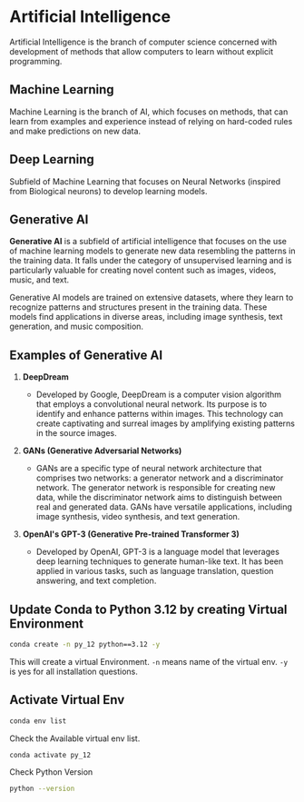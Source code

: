 # Artificial Intelligence

Artificial Intelligence is the branch of computer science concerned with development of methods that allow computers to learn without explicit programming.

## Machine Learning

Machine Learning is the branch of AI, which focuses on methods, that can learn from examples and experience instead of relying on hard-coded rules and make predictions on new data.

## Deep Learning

Subfield of Machine Learning that focuses on Neural Networks (inspired from Biological neurons) to develop learning models.

## Generative AI

**Generative AI** is a subfield of artificial intelligence that focuses on the use of machine learning models to generate new data resembling the patterns in the training data. It falls under the category of unsupervised learning and is particularly valuable for creating novel content such as images, videos, music, and text.

Generative AI models are trained on extensive datasets, where they learn to recognize patterns and structures present in the training data. These models find applications in diverse areas, including image synthesis, text generation, and music composition.

## Examples of Generative AI

1. **DeepDream**
   - Developed by Google, DeepDream is a computer vision algorithm that employs a convolutional neural network. Its purpose is to identify and enhance patterns within images. This technology can create captivating and surreal images by amplifying existing patterns in the source images.

2. **GANs (Generative Adversarial Networks)**
   - GANs are a specific type of neural network architecture that comprises two networks: a generator network and a discriminator network. The generator network is responsible for creating new data, while the discriminator network aims to distinguish between real and generated data. GANs have versatile applications, including image synthesis, video synthesis, and text generation.

3. **OpenAI's GPT-3 (Generative Pre-trained Transformer 3)**
   - Developed by OpenAI, GPT-3 is a language model that leverages deep learning techniques to generate human-like text. It has been applied in various tasks, such as language translation, question answering, and text completion.

## Update Conda to Python 3.12 by creating Virtual Environment

```bash
conda create -n py_12 python==3.12 -y
```

This will create a virtual Environment.
`-n` means name of the virtual env.
`-y` is yes for all installation questions.

## Activate Virtual Env

```bash
conda env list
```

Check the Available virtual env list.

```bash
conda activate py_12
```

Check Python Version

```bash
python --version
```
